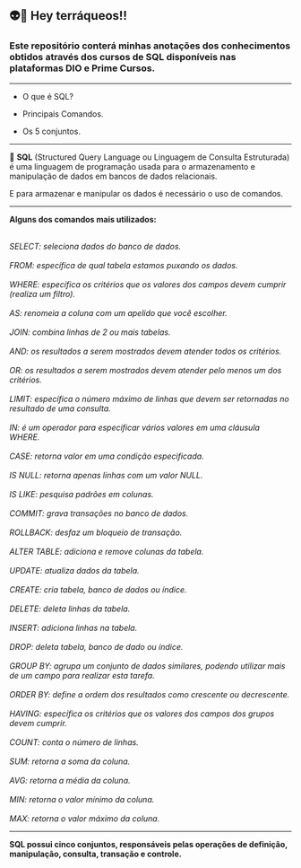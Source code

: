 ## 👽📣 Hey terráqueos!!



### Este repositório conterá minhas anotações dos conhecimentos obtidos através dos cursos de SQL disponíveis nas plataformas DIO e Prime Cursos.
---


* O que é SQL?

* Principais Comandos.

* Os 5 conjuntos.

---

🏁 **SQL** (Structured Query Language ou Linguagem de Consulta Estruturada) é uma linguagem de programação usada para o armazenamento e manipulação de dados em bancos de dados relacionais.

E para armazenar e manipular os dados é necessário o uso de comandos.

---

**Alguns dos comandos mais utilizados:**

<br><em>SELECT: seleciona dados do banco de dados. </br>
<br>FROM: específica de qual tabela estamos puxando os dados. </br> 
<br>WHERE: específica os critérios que os valores dos campos devem cumprir (realiza um filtro). </br>
<br>AS: renomeia a coluna com um apelido que você escolher. </br>
<br>JOIN: combina linhas de 2 ou mais tabelas. </br>
<br>AND: os resultados a serem mostrados devem atender todos os critérios. </br>
<br>OR: os resultados a serem mostrados devem atender pelo menos um dos critérios. </br>
<br>LIMIT: específica o número máximo de linhas que devem ser retornadas no resultado de uma consulta. </br>
<br>IN: é um operador para especificar vários valores em uma cláusula WHERE. </br>
<br>CASE: retorna valor em uma condição especificada. </br>
<br>IS NULL: retorna apenas linhas com um valor NULL. </br>
<br>IS LIKE: pesquisa padrões em colunas. </br>
<br>COMMIT: grava transações no banco de dados. </br>
<br>ROLLBACK: desfaz um bloqueio de transação. </br>
<br>ALTER TABLE: adiciona e remove colunas da tabela. </br>
<br>UPDATE: atualiza dados da tabela. </br>
<br>CREATE: cria tabela, banco de dados ou índice. </br>
<br>DELETE: deleta linhas da tabela. </br>
<br>INSERT: adiciona linhas na tabela. </br>
<br>DROP: deleta tabela, banco de dado ou índice. </br>
<br>GROUP BY: agrupa um conjunto de dados similares, podendo utilizar mais de um campo para realizar esta tarefa. </br>
<br>ORDER BY: define a ordem dos resultados como crescente ou decrescente. </br>
<br>HAVING: específica os critérios que os valores dos campos dos grupos devem cumprir. </br> 
<br>COUNT: conta o número de linhas. </br>
<br>SUM: retorna a soma da coluna. </br>
<br>AVG: retorna a média da coluna. </br>
<br>MIN: retorna o valor mínimo da coluna. </br>
<br>MAX: retorna o valor máximo da coluna. </em></br>

---



**SQL possui cinco conjuntos, responsáveis pelas operações de definição, manipulação, consulta, transação e controle.**




